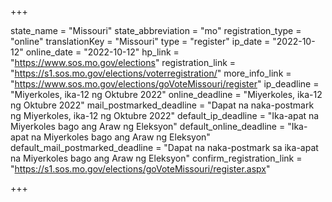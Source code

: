+++

state_name = "Missouri"
state_abbreviation = "mo"
registration_type = "online"
translationKey = "Missouri"
type = "register"
ip_date = "2022-10-12"
online_date = "2022-10-12"
hp_link = "https://www.sos.mo.gov/elections"
registration_link = "https://s1.sos.mo.gov/elections/voterregistration/"
more_info_link = "https://www.sos.mo.gov/elections/goVoteMissouri/register"
ip_deadline = "Miyerkoles, ika-12 ng Oktubre 2022"
online_deadline = "Miyerkoles, ika-12 ng Oktubre 2022"
mail_postmarked_deadline = "Dapat na naka-postmark ng Miyerkoles, ika-12 ng Oktubre 2022"
default_ip_deadline = "Ika-apat na Miyerkoles bago ang Araw ng Eleksyon"
default_online_deadline = "Ika-apat na Miyerkoles bago ang Araw ng Eleksyon"
default_mail_postmarked_deadline = "Dapat na naka-postmark sa ika-apat na Miyerkoles bago ang Araw ng Eleksyon"
confirm_registration_link = "https://s1.sos.mo.gov/elections/goVoteMissouri/register.aspx"

+++